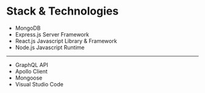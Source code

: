 # Stack & Technologies
- MongoDB
- Express.js Server Framework
- React.js Javascript Library & Framework
- Node.js Javascript Runtime
-------------------------------------------------------
- GraphQL API
- Apollo Client
- Mongoose
- Visual Studio Code
